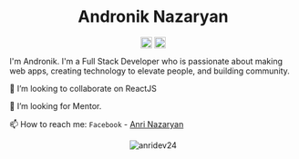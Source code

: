 <p align="center"> <h1 align="center"> Andronik Nazaryan </h1> </p>
<p align="center">
<a href="https://github.com/anridev24" target="_blank"><img align="center" src="https://cdn.jsdelivr.net/npm/simple-icons@3.0.1/icons/github.svg" alt="Andronik Nazaryan" height="20" width="20" /></a>
<a href="https://www.facebook.com/anridev/" target="_blank"><img align="center" src="https://cdn.jsdelivr.net/npm/simple-icons@3.0.1/icons/twitter.svg" alt="Andronik Nazaryan" height="20" width="20" /></a>
</p>

I'm Andronik. I'm a Full Stack Developer who is passionate about making web apps, creating technology to elevate people, and building community.


👯 I’m looking to collaborate on ReactJS

🤔 I’m looking for Mentor.

📫 How to reach me:
`Facebook` - [Anri Nazaryan](https://www.facebook.com/anridev/)



<!--
**anridev24/anridev24** is a ✨ _special_ ✨ repository because its `README.md` (this file) appears on your GitHub profile.

Here are some ideas to get you started:

- 🔭 I’m currently working on ...
- 🌱 I’m currently learning ...
- 👯 I’m looking to collaborate on ...
- 🤔 I’m looking for help with ...
- 💬 Ask me about ...
- 📫 How to reach me: ...
- 😄 Pronouns: ...
- ⚡ Fun fact: ...
-->

<p align="center">
	<img src=https://github-readme-stats.vercel.app/api?username=anridev24&show_icons=true alt=anridev24 />
</p>
